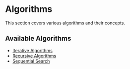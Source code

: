# Algorithms

This section covers various algorithms and their concepts.

## Available Algorithms

*   [Iterative Algorithms](./iteration.md)
*   [Recursive Algorithms](./recursion.md)
*   [Sequential Search](./searching/sequential-search.md)
